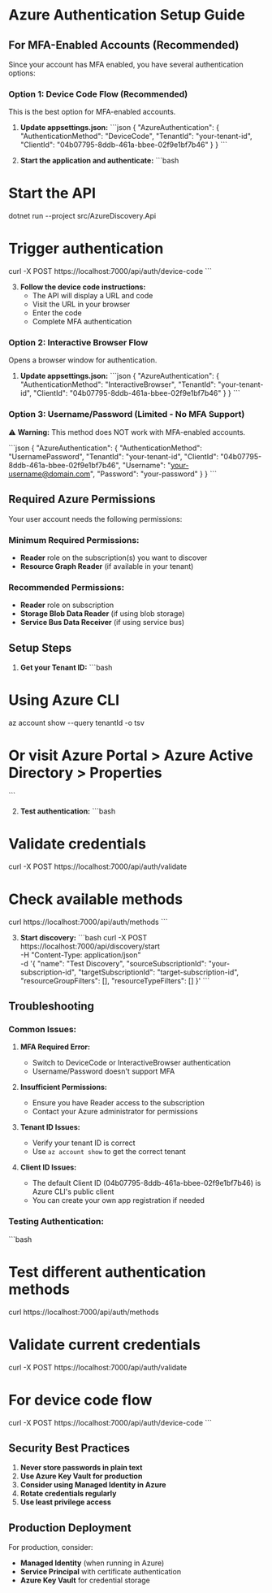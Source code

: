 # Azure Authentication Setup Guide

## For MFA-Enabled Accounts (Recommended)

Since your account has MFA enabled, you have several authentication options:

### Option 1: Device Code Flow (Recommended)
This is the best option for MFA-enabled accounts.

1. **Update appsettings.json:**
\`\`\`json
{
  "AzureAuthentication": {
    "AuthenticationMethod": "DeviceCode",
    "TenantId": "your-tenant-id",
    "ClientId": "04b07795-8ddb-461a-bbee-02f9e1bf7b46"
  }
}
\`\`\`

2. **Start the application and authenticate:**
\`\`\`bash
# Start the API
dotnet run --project src/AzureDiscovery.Api

# Trigger authentication
curl -X POST https://localhost:7000/api/auth/device-code
\`\`\`

3. **Follow the device code instructions:**
   - The API will display a URL and code
   - Visit the URL in your browser
   - Enter the code
   - Complete MFA authentication

### Option 2: Interactive Browser Flow
Opens a browser window for authentication.

1. **Update appsettings.json:**
\`\`\`json
{
  "AzureAuthentication": {
    "AuthenticationMethod": "InteractiveBrowser",
    "TenantId": "your-tenant-id",
    "ClientId": "04b07795-8ddb-461a-bbee-02f9e1bf7b46"
  }
}
\`\`\`

### Option 3: Username/Password (Limited - No MFA Support)
⚠️ **Warning:** This method does NOT work with MFA-enabled accounts.

\`\`\`json
{
  "AzureAuthentication": {
    "AuthenticationMethod": "UsernamePassword",
    "TenantId": "your-tenant-id",
    "ClientId": "04b07795-8ddb-461a-bbee-02f9e1bf7b46",
    "Username": "your-username@domain.com",
    "Password": "your-password"
  }
}
\`\`\`

## Required Azure Permissions

Your user account needs the following permissions:

### Minimum Required Permissions:
- **Reader** role on the subscription(s) you want to discover
- **Resource Graph Reader** (if available in your tenant)

### Recommended Permissions:
- **Reader** role on subscription
- **Storage Blob Data Reader** (if using blob storage)
- **Service Bus Data Receiver** (if using service bus)

## Setup Steps

1. **Get your Tenant ID:**
\`\`\`bash
# Using Azure CLI
az account show --query tenantId -o tsv

# Or visit Azure Portal > Azure Active Directory > Properties
\`\`\`

2. **Test authentication:**
\`\`\`bash
# Validate credentials
curl -X POST https://localhost:7000/api/auth/validate

# Check available methods
curl https://localhost:7000/api/auth/methods
\`\`\`

3. **Start discovery:**
\`\`\`bash
curl -X POST https://localhost:7000/api/discovery/start \
  -H "Content-Type: application/json" \
  -d '{
    "name": "Test Discovery",
    "sourceSubscriptionId": "your-subscription-id",
    "targetSubscriptionId": "target-subscription-id",
    "resourceGroupFilters": [],
    "resourceTypeFilters": []
  }'
\`\`\`

## Troubleshooting

### Common Issues:

1. **MFA Required Error:**
   - Switch to DeviceCode or InteractiveBrowser authentication
   - Username/Password doesn't support MFA

2. **Insufficient Permissions:**
   - Ensure you have Reader access to the subscription
   - Contact your Azure administrator for permissions

3. **Tenant ID Issues:**
   - Verify your tenant ID is correct
   - Use `az account show` to get the correct tenant

4. **Client ID Issues:**
   - The default Client ID (04b07795-8ddb-461a-bbee-02f9e1bf7b46) is Azure CLI's public client
   - You can create your own app registration if needed

### Testing Authentication:
\`\`\`bash
# Test different authentication methods
curl https://localhost:7000/api/auth/methods

# Validate current credentials
curl -X POST https://localhost:7000/api/auth/validate

# For device code flow
curl -X POST https://localhost:7000/api/auth/device-code
\`\`\`

## Security Best Practices

1. **Never store passwords in plain text**
2. **Use Azure Key Vault for production**
3. **Consider using Managed Identity in Azure**
4. **Rotate credentials regularly**
5. **Use least privilege access**

## Production Deployment

For production, consider:
- **Managed Identity** (when running in Azure)
- **Service Principal** with certificate authentication
- **Azure Key Vault** for credential storage
